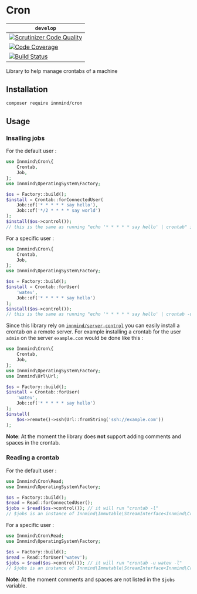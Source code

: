 # Cron

| `develop` |
|-----------|
| [![Scrutinizer Code Quality](https://scrutinizer-ci.com/g/Innmind/Cron/badges/quality-score.png?b=develop)](https://scrutinizer-ci.com/g/Innmind/Cron/?branch=develop) |
| [![Code Coverage](https://scrutinizer-ci.com/g/Innmind/Cron/badges/coverage.png?b=develop)](https://scrutinizer-ci.com/g/Innmind/Cron/?branch=develop) |
| [![Build Status](https://scrutinizer-ci.com/g/Innmind/Cron/badges/build.png?b=develop)](https://scrutinizer-ci.com/g/Innmind/Cron/build-status/develop) |

Library to help manage crontabs of a machine

## Installation

```sh
composer require innmind/cron
```

## Usage

### Insalling jobs

For the default user :

```php
use Innmind\Cron\{
    Crontab,
    Job,
};
use Innmind\OperatingSystem\Factory;

$os = Factory::build();
$install = Crontab::forConnectedUser(
    Job::of('* * * * * say hello'),
    Job::of('*/2 * * * * say world')
);
$install($os->control());
// this is the same as running "echo '* * * * * say hello' | crontab" in your terminal
```

For a specific user :

```php
use Innmind\Cron\{
    Crontab,
    Job,
};
use Innmind\OperatingSystem\Factory;

$os = Factory::build();
$install = Crontab::forUser(
    'watev',
    Job::of('* * * * * say hello')
);
$install($os->control());
// this is the same as running "echo '* * * * * say hello' | crontab -u admin" in your terminal
```

Since this library rely on [`innmind/server-control`](https://github.com/Innmind/ServerControl) you can easily install a crontab on a remote server. For example installing a crontab for the user `admin` on the server `example.com` would be done like this :

```php
use Innmind\Cron\{
    Crontab,
    Job,
};
use Innmind\OperatingSystem\Factory;
use Innmind\Url\Url;

$os = Factory::build();
$install = Crontab::forUser(
    'watev',
    Job::of('* * * * * say hello')
);
$install(
    $os->remote()->ssh(Url::fromString('ssh://example.com'))
);
```

**Note**: At the moment the library does **not** support adding comments and spaces in the crontab.

### Reading a crontab

For the default user :

```php
use Innmind\Cron\Read;
use Innmind\OperatingSystem\Factory;

$os = Factory::build();
$read = Read::forConnectedUser();
$jobs = $read($os->control()); // it will run "crontab -l"
// $jobs is an instance of Innmind\Immutable\StreamInterface<Innmind\Cron\Job>
```

For a specific user :

```php
use Innmind\Cron\Read;
use Innmind\OperatingSystem\Factory;

$os = Factory::build();
$read = Read::forUser('watev');
$jobs = $read($os->control()); // it will run "crontab -u watev -l"
// $jobs is an instance of Innmind\Immutable\StreamInterface<Innmind\Cron\Job>
```

**Note**: At the moment comments and spaces are not listed in the `$jobs` variable.
